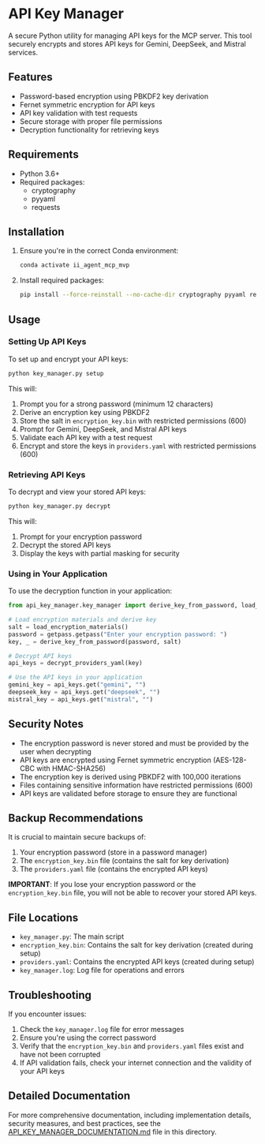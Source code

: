 # API Key Manager

A secure Python utility for managing API keys for the MCP server. This tool securely encrypts and stores API keys for Gemini, DeepSeek, and Mistral services.

## Features

- Password-based encryption using PBKDF2 key derivation
- Fernet symmetric encryption for API keys
- API key validation with test requests
- Secure storage with proper file permissions
- Decryption functionality for retrieving keys

## Requirements

- Python 3.6+
- Required packages:
  - cryptography
  - pyyaml
  - requests

## Installation

1. Ensure you're in the correct Conda environment:
   ```bash
   conda activate ii_agent_mcp_mvp
   ```

2. Install required packages:
   ```bash
   pip install --force-reinstall --no-cache-dir cryptography pyyaml requests
   ```

## Usage

### Setting Up API Keys

To set up and encrypt your API keys:

```bash
python key_manager.py setup
```

This will:
1. Prompt you for a strong password (minimum 12 characters)
2. Derive an encryption key using PBKDF2
3. Store the salt in `encryption_key.bin` with restricted permissions (600)
4. Prompt for Gemini, DeepSeek, and Mistral API keys
5. Validate each API key with a test request
6. Encrypt and store the keys in `providers.yaml` with restricted permissions (600)

### Retrieving API Keys

To decrypt and view your stored API keys:

```bash
python key_manager.py decrypt
```

This will:
1. Prompt for your encryption password
2. Decrypt the stored API keys
3. Display the keys with partial masking for security

### Using in Your Application

To use the decryption function in your application:

```python
from api_key_manager.key_manager import derive_key_from_password, load_encryption_materials, decrypt_providers_yaml

# Load encryption materials and derive key
salt = load_encryption_materials()
password = getpass.getpass("Enter your encryption password: ")
key, _ = derive_key_from_password(password, salt)

# Decrypt API keys
api_keys = decrypt_providers_yaml(key)

# Use the API keys in your application
gemini_key = api_keys.get("gemini", "")
deepseek_key = api_keys.get("deepseek", "")
mistral_key = api_keys.get("mistral", "")
```

## Security Notes

- The encryption password is never stored and must be provided by the user when decrypting
- API keys are encrypted using Fernet symmetric encryption (AES-128-CBC with HMAC-SHA256)
- The encryption key is derived using PBKDF2 with 100,000 iterations
- Files containing sensitive information have restricted permissions (600)
- API keys are validated before storage to ensure they are functional

## Backup Recommendations

It is crucial to maintain secure backups of:

1. Your encryption password (store in a password manager)
2. The `encryption_key.bin` file (contains the salt for key derivation)
3. The `providers.yaml` file (contains the encrypted API keys)

**IMPORTANT**: If you lose your encryption password or the `encryption_key.bin` file, you will not be able to recover your stored API keys.

## File Locations

- `key_manager.py`: The main script
- `encryption_key.bin`: Contains the salt for key derivation (created during setup)
- `providers.yaml`: Contains the encrypted API keys (created during setup)
- `key_manager.log`: Log file for operations and errors

## Troubleshooting

If you encounter issues:

1. Check the `key_manager.log` file for error messages
2. Ensure you're using the correct password
3. Verify that the `encryption_key.bin` and `providers.yaml` files exist and have not been corrupted
4. If API validation fails, check your internet connection and the validity of your API keys

## Detailed Documentation

For more comprehensive documentation, including implementation details, security measures, and best practices, see the [API_KEY_MANAGER_DOCUMENTATION.md](API_KEY_MANAGER_DOCUMENTATION.md) file in this directory.
